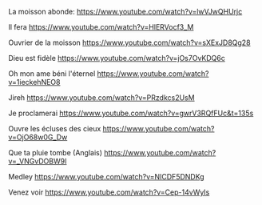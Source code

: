 La moisson abonde:
https://www.youtube.com/watch?v=lwVJwQHUrjc

Il fera
https://www.youtube.com/watch?v=HlERVocf3_M

Ouvrier de la moisson
https://www.youtube.com/watch?v=sXExJD8Qg28

Dieu est fidèle
https://www.youtube.com/watch?v=jOs7OvKDQ6c

Oh mon ame béni l'éternel
https://www.youtube.com/watch?v=1ieckehNEO8

Jireh
https://www.youtube.com/watch?v=PRzdkcs2UsM

Je proclamerai
https://www.youtube.com/watch?v=gwrV3RQfFUc&t=135s

Ouvre les écluses des cieux
https://www.youtube.com/watch?v=OjO68w0G_Dw

Que ta pluie tombe (Anglais)
https://www.youtube.com/watch?v=_VNGvDOBW9I

Medley
https://www.youtube.com/watch?v=NICDF5DNDKg

Venez voir
https://www.youtube.com/watch?v=Cep-14vWyIs
